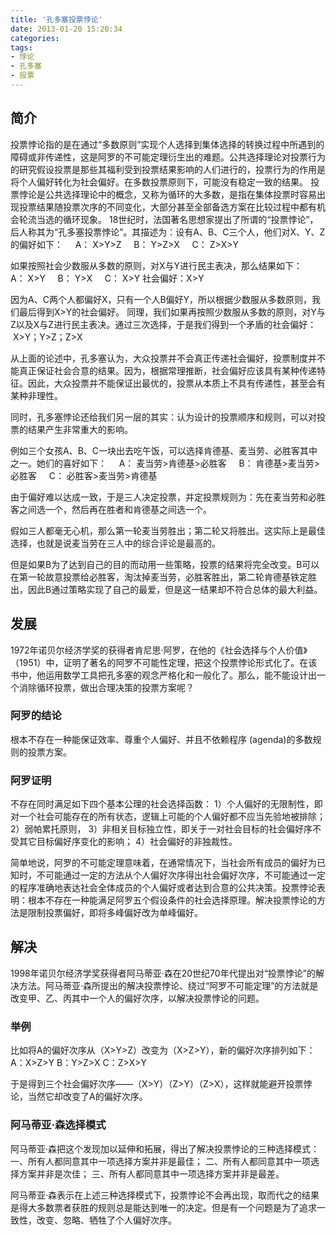 ```yaml
---
title: '孔多塞投票悖论'
date: 2013-01-20 15:20:34
categories: 
tags: 
- 悖论
- 孔多塞
- 投票
---
```

## 简介

投票悖论指的是在通过“多数原则”实现个人选择到集体选择的转换过程中所遇到的障碍或非传递性，这是阿罗的不可能定理衍生出的难题。公共选择理论对投票行为的研究假设投票是那些其福利受到投票结果影响的人们进行的，投票行为的作用是将个人偏好转化为社会偏好。在多数投票原则下，可能没有稳定一致的结果。
投票悖论是公共选择理论中的概念，又称为循环的大多数，是指在集体投票时容易出现投票结果随投票次序的不同变化，大部分甚至全部备选方案在比较过程中都有机会轮流当选的循环现象。
18世纪时，法国著名思想家提出了所谓的“投票悖论”，后人称其为“孔多塞投票悖论”。其描述为：设有A、B、C三个人，他们对X、Y、Z的偏好如下：
    A： X>Y>Z
    B： Y>Z>X
    C： Z>X>Y

如果按照社会少数服从多数的原则，对X与Y进行民主表决，那么结果如下：
    A： X>Y
    B： Y>X
    C： X>Y
社会偏好：X>Y

因为A、C两个人都偏好X，只有一个人B偏好Y，所以根据少数服从多数原则，我们最后得到X>Y的社会偏好。
同理，我们如果再按照少数服从多数的原则，对Y与Z以及X与Z进行民主表决。通过三次选择，于是我们得到一个矛盾的社会偏好：
   X>Y；Y>Z；Z>X

从上面的论述中，孔多塞认为，大众投票并不会真正传递社会偏好，投票制度并不能真正保证社会合意的结果。因为，根据常理推断，社会偏好应该具有某种传递特征。因此，大众投票并不能保证出最优的，投票从本质上不具有传递性，甚至会有某种非理性。

同时，孔多塞悖论还给我们另一层的其实：认为设计的投票顺序和规则，可以对投票的结果产生非常重大的影响。

例如三个女孩A、B、C一块出去吃午饭，可以选择肯德基、麦当劳、必胜客其中之一。她们的喜好如下：
    A： 麦当劳>肯德基>必胜客
    B： 肯德基>麦当劳>必胜客
    C： 必胜客>麦当劳>肯德基

由于偏好难以达成一致，于是三人决定投票，并定投票规则为：先在麦当劳和必胜客之间选一个，然后再在胜者和肯德基之间选一个。

假如三人都毫无心机，那么第一轮麦当劳胜出；第二轮又将胜出。这实际上是最佳选择，也就是说麦当劳在三人中的综合评论是最高的。

但是如果B为了达到自己的目的而动用一些策略，投票的结果将完全改变。B可以在第一轮故意投票给必胜客，淘汰掉麦当劳，必胜客胜出，第二轮肯德基铁定胜出，因此B通过策略实现了自己的最爱，但是这一结果却不符合总体的最大利益。

## 发展

1972年诺贝尔经济学奖的获得者肯尼思·阿罗，在他的《社会选择与个人价值》（1951）中，证明了著名的阿罗不可能性定理，把这个投票悖论形式化了。在该书中，他运用数学工具把孔多塞的观念严格化和一般化了。那么，能不能设计出一个消除循环投票，做出合理决策的投票方案呢？

### 阿罗的结论

根本不存在一种能保证效率、尊重个人偏好、并且不依赖程序 (agenda)的多数规则的投票方案。

### 阿罗证明

不存在同时满足如下四个基本公理的社会选择函数：
1）个人偏好的无限制性，即对一个社会可能存在的所有状态，逻辑上可能的个人偏好都不应当先验地被排除；
2）弱帕累托原则，
3）非相关目标独立性，即关于一对社会目标的社会偏好序不受其它目标偏好序变化的影响；
4）社会偏好的非独裁性。

简单地说，阿罗的不可能定理意味着，在通常情况下，当社会所有成员的偏好为已知时，不可能通过一定的方法从个人偏好次序得出社会偏好次序，不可能通过一定的程序准确地表达社会全体成员的个人偏好或者达到合意的公共决策。投票悖论表明：根本不存在一种能满足阿罗五个假设条件的社会选择原理。解决投票悖论的方法是限制投票偏好，即将多峰偏好改为单峰偏好。

## 解决

1998年诺贝尔经济学奖获得者阿马蒂亚·森在20世纪70年代提出对“投票悖论”的解决方法。阿马蒂亚·森所提出的解决投票悖论、绕过“阿罗不可能定理”的方法就是改变甲、乙、丙其中一个人的偏好次序，以解决投票悖论的问题。

### 举例

比如将A的偏好次序从（X>Y>Z）改变为（X>Z>Y），新的偏好次序排列如下：
A：X>Z>Y
B：Y>Z>X
C：Z>X>Y

于是得到三个社会偏好次序——（X>Y）（Z>Y）（Z>X），这样就能避开投票悖论，当然它却改变了A的偏好次序。

### 阿马蒂亚·森选择模式

阿马蒂亚·森把这个发现加以延伸和拓展，得出了解决投票悖论的三种选择模式：
一、所有人都同意其中一项选择方案并非是最佳；
二、所有人都同意其中一项选择方案并非是次佳；
三、所有人都同意其中一项选择方案并非是最差。

阿马蒂亚·森表示在上述三种选择模式下，投票悖论不会再出现，取而代之的结果是得大多数票者获胜的规则总是能达到唯一的决定。但是有一个问题是为了追求一致性，改变、忽略、牺牲了个人偏好次序。